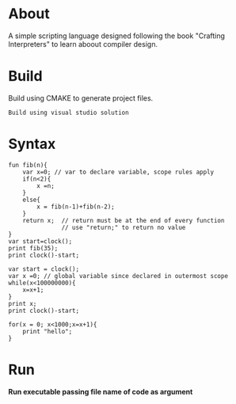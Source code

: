 # About

A simple scripting language designed following the book "Crafting Interpreters" to learn aboout compiler design.

# Build

Build using CMAKE to generate project files.

```
Build using visual studio solution
```

# Syntax

```
fun fib(n){
    var x=0; // var to declare variable, scope rules apply
    if(n<2){
        x =n;
    }
    else{
        x = fib(n-1)+fib(n-2);
    }
    return x;  // return must be at the end of every function
               // use "return;" to return no value
}
var start=clock();
print fib(35);
print clock()-start;
```

```
var start = clock();
var x =0; // global variable since declared in outermost scope
while(x<100000000){
    x=x+1;
}
print x;
print clock()-start;
```

```
for(x = 0; x<1000;x=x+1){
    print "hello";
}
```

# Run

<b>Run executable passing file name of code as argument</b>
